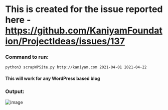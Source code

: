 # This is created for the issue reported here - https://github.com/KaniyamFoundation/ProjectIdeas/issues/137

### Command to run:
```
python3 scrapWPSite.py http://kaniyam.com 2021-04-01 2021-04-22
```

#### This will work for any WordPress based blog

### Output:
![image](https://user-images.githubusercontent.com/2089695/115955232-f8607f00-a512-11eb-9665-d4810d90b051.png)
